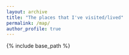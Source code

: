 ```yaml
---
layout: archive
title: "The places that I've visited/lived"
permalink: /map/
author_profile: true
---
```


{% include base_path %}

<html>
<head>
  <title>My Travel Map</title>
  <meta charset="utf-8" />
  <meta name="viewport" content="width=device-width, initial-scale=1.0">
  <link rel="stylesheet" href="https://unpkg.com/leaflet/dist/leaflet.css" />
  <style>
    #map { height: 100vh; }
  </style>
</head>
<body>
  <div id="map"></div>

  <script src="https://unpkg.com/leaflet/dist/leaflet.js"></script>
  <script>
    const map = L.map('map', {
  worldCopyJump: false,
  minZoom: 2
}).setView([54, -2], 4);

    L.tileLayer('https://{s}.tile.openstreetmap.org/{z}/{x}/{y}.png', {
  attribution: '&copy; OpenStreetMap contributors',
  noWrap: true
}).addTo(map);

    const locations = [
  [51.50609700613507, -0.13100357699231469, "London, UK"],
  [51.454221808102815, -2.5878198663371585, "Bristol, UK"],
  [51.37793543104405, -2.359340173854564, "Bath, UK"],
  [52.4795103752684, -1.8879851605385491, "Birmingham, UK"],
  [52.955028180927144, -1.1553010969961675, "Nottingham, UK"],   
  [55.867493903697664, -4.252465435368384, "Glasgow, UK"],
  [51.75149898185093, -1.2542533195511452, "Oxford, UK"],
  [52.62901549787241, 1.2995397492799585, "Norwich, UK"],
  [52.188114934404865, 0.2006293284257205, "Cambridge, UK"],
  [54.04407139344605, -2.8011226811415875, "Lancaster, UK"],
  [53.38038466992851, -1.4692677986880176, "Sheffield, UK"],
  [53.96161935398514, -1.0744123379947363, "York, UK"],
  [53.479981699809294, -2.2378846016945113, "Manchester, UK"],
  [41.15727108920829, -8.626760871139524, "Porto, Portugal"],
  [41.545468852024115, -8.426184776233601, "Braga, Portugal"],
  [52.52260846062111, 13.396570401973973, "Berlin, Germany"],
  [50.07541988802119, 14.45737474520111, "Prague, Czechia"],
  [48.85814790470617, 2.3532114719243884, "Paris, France"],
  [38.907302990574024, -77.03924041214798, "Washington, D.C., USA"],
  [39.28943603208796, -76.60345755408721, "Baltimore, USA"],
  [40.712430367670926, -74.00536100889536, "New York, USA"],
  [41.878087294002086, -87.63369974212341, "Chicago, USA"],
  [38.882996720153166, -77.082147911314, "Arlington, USA"],
  [38.989228065641605, -76.93454772018893, "College Park, USA"],
  [42.355570680454484, -71.0580566051323, "Boston, USA"],
  [37.77328546687444, -122.42200607366087, "San Francisco, USA"],
  [49.26026987939737, -123.24548460509973, "Vancouver, Canada"],
  [49.28581226882002, -122.78103632909878, "Coquitlam, Canada"],
  [49.25049704518672, -122.97597724313502, "Burnaby, Canada"],
  [49.16083705619697, -123.94126246836784, "Nanaimo, Canada"],
  [49.166286372260274, -123.13325633925318, "Richmond, Canada"],
  [31.239194119807333, 121.47258153801539, "Shanghai, China"],
  [31.3037517759364, 120.59092874064407, "Suzhou, China"],
  [32.050107326542594, 118.85922013237372, "Nanjing, China"],
  [32.398217452736866, 119.40974939622839, "Yangzhou, China"],
  [22.324060634176035, 114.17371834319583, "Hongkong, China"],
  [22.547833044249305, 114.04735874974526, "Shenzhen, China"],
  [39.90998150383738, 116.40428002417717, "Beijing, China"],
  [30.581607263940185, 104.06248714859332, "Chengdu, China"],
  [23.129044018551806, 113.25113428264531, "Guangzhou, China']
];

    const pinIcon = L.icon({
      iconUrl: 'https://cdn-icons-png.flaticon.com/512/684/684908.png',
      iconSize: [32, 32],
      iconAnchor: [16, 32],
      popupAnchor: [0, -32]
    });

    locations.forEach(([lat, lng, label]) => {
      L.marker([lat, lng], { icon: pinIcon }).addTo(map).bindPopup(label);
    });
  </script>
</body>
</html>


